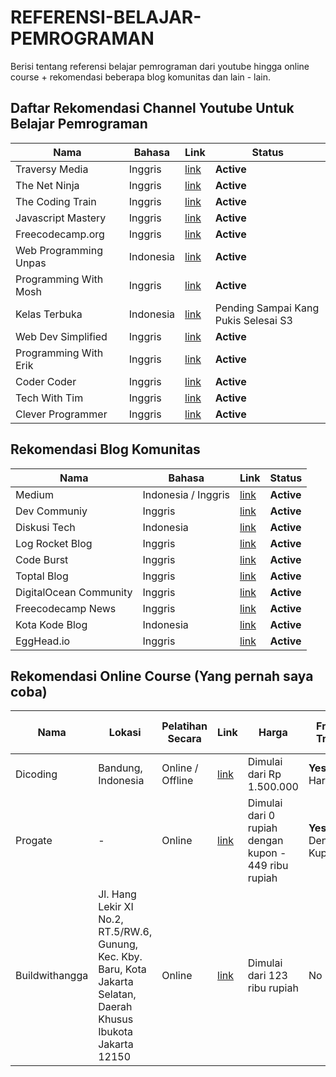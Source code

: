# REFERENSI-BELAJAR-PEMROGRAMAN

Berisi tentang referensi belajar pemrograman dari youtube hingga online course + rekomendasi beberapa blog komunitas dan lain - lain.



## Daftar Rekomendasi Channel Youtube Untuk Belajar Pemrograman

| Nama  | Bahasa | Link | Status |
| ----- | ---- | ---- | ---- |
| Traversy Media   | Inggris  | [link](https://www.youtube.com/user/TechGuyWeb) | **Active** |
| The Net Ninja | Inggris  | [link](https://www.youtube.com/user/TechGuyWeb) | **Active** |
| The Coding Train | Inggris | [link](https://www.youtube.com/user/shiffman) | **Active** |
| Javascript Mastery | Inggris | [link](https://www.youtube.com/channel/UCmXmlB4-HJytD7wek0Uo97A) | **Active** |
| Freecodecamp.org | Inggris | [link](https://www.youtube.com/channel/UC8butISFwT-Wl7EV0hUK0BQ) | **Active** |
| Web Programming Unpas | Indonesia | [link](https://www.youtube.com/channel/UCkXmLjEr95LVtGuIm3l2dPg) | **Active** |
| Programming With Mosh | Inggris | [link](https://www.youtube.com/user/programmingwithmosh) | **Active** | 
| Kelas Terbuka | Indonesia | [link](https://www.youtube.com/user/faqihzamukhlish) | Pending Sampai Kang Pukis Selesai S3 |
| Web Dev Simplified | Inggris | [link](https://www.youtube.com/channel/UCFbNIlppjAuEX4znoulh0Cw) | **Active** |
| Programming With Erik | Inggris | [link](https://www.youtube.com/channel/UCshZ3rdoCLjDYuTR_RBubzw) | **Active** | 
| Coder Coder | Inggris | [link](https://www.youtube.com/channel/UCzNf0liwUzMN6_pixbQlMhQ) | **Active** |
| Tech With Tim | Inggris | [link](https://www.youtube.com/channel/UC4JX40jDee_tINbkjycV4Sg) | **Active** |
| Clever Programmer | Inggris | [link](https://www.youtube.com/channel/UCqrILQNl5Ed9Dz6CGMyvMTQ) | **Active** |


## Rekomendasi Blog Komunitas 

| Nama | Bahasa | Link | Status | 
| ----- | --- | --- | --- |
| Medium | Indonesia / Inggris | [link](https://medium.com/) | **Active** |
| Dev Communiy | Inggris | [link](https://dev.to/) | **Active** |
| Diskusi Tech | Indonesia | [link](https://diskusi.tech/) | **Active** |
| Log Rocket Blog | Inggris | [link](https://blog.logrocket.com/) | **Active** |
| Code Burst | Inggris | [link](https://codeburst.io/) | **Active** | 
| Toptal Blog | Inggris | [link](https://www.toptal.com/blog) | **Active** | 
| DigitalOcean Community | Inggris | [link](https://www.digitalocean.com/community) | **Active** |
| Freecodecamp News | Inggris | [link](https://www.freecodecamp.org/news/) | **Active** |
| Kota Kode Blog | Indonesia | [link](https://kotakode.com/blogs?page=0) | **Active** |
| EggHead.io | Inggris | [link](https://egghead.io/) | **Active** |

## Rekomendasi Online Course (Yang pernah saya coba)

| Nama | Lokasi | Pelatihan Secara | Link| Harga | Free Trial | Akses Seumur Hidup | Ada Kelas Gratis |
| ---- | ------- | ----- | ---- | ---- | --- | --- | -- | 
| Dicoding | Bandung, Indonesia | Online / Offline | [link](https://www.dicoding.com/) | Dimulai dari Rp 1.500.000 | **Yes** 15 Hari | NO | Ada |
| Progate | - | Online | [link](https://progate.com/) | Dimulai dari 0 rupiah dengan kupon - 449 ribu rupiah | **Yes** Dengan Kupon | NO | Ada |
| Buildwithangga |  Jl. Hang Lekir XI No.2, RT.5/RW.6, Gunung, Kec. Kby. Baru, Kota Jakarta Selatan, Daerah Khusus Ibukota Jakarta 12150 | Online | [link](https://buildwithangga.com/) | Dimulai dari 123 ribu rupiah | No | **Yes** | Ada |


